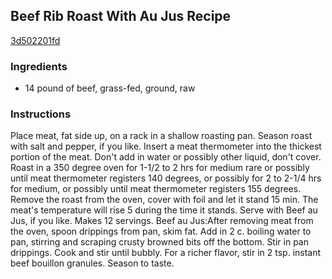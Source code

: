## Beef Rib Roast With Au Jus Recipe

[3d502201fd](http://cookeatshare.com/recipes/beef-rib-roast-with-au-jus-82226)

### Ingredients

 - 14 pound of beef, grass-fed, ground, raw

### Instructions

Place meat, fat side up, on a rack in a shallow roasting pan. Season roast with salt and pepper, if you like. Insert a meat thermometer into the thickest portion of the meat. Don't add in water or possibly other liquid, don't cover. Roast in a 350 degree oven for 1-1/2 to 2 hrs for medium rare or possibly until meat thermometer registers 140 degrees, or possibly for 2 to 2-1/4 hrs for medium, or possibly until meat thermometer registers 155 degrees. Remove the roast from the oven, cover with foil and let it stand 15 min. The meat's temperature will rise 5 during the time it stands. Serve with Beef au Jus, if you like. Makes 12 servings. Beef au Jus:After removing meat from the oven, spoon drippings from pan, skim fat. Add in 2 c. boiling water to pan, stirring and scraping crusty browned bits off the bottom. Stir in pan drippings. Cook and stir until bubbly. For a richer flavor, stir in 2 tsp. instant beef bouillon granules. Season to taste.